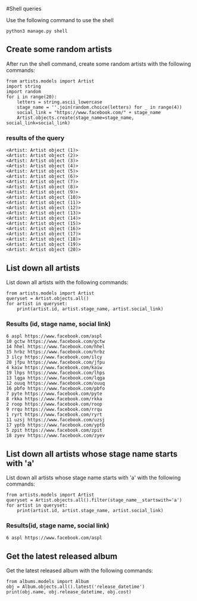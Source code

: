 #Shell queries

Use the following command to use the shell
```
python3 manage.py shell
```
## Create some random artists

After run the shell command, create some random artists with the following commands:
```
from artists.models import Artist
import string
import random
for i in range(20):
    letters = string.ascii_lowercase
    stage_name = ''.join(random.choice(letters) for _ in range(4))
    social_link = "https://www.facebook.com/" + stage_name
    Artist.objects.create(stage_name=stage_name, social_link=social_link)
```   
### results of the query
````
<Artist: Artist object (1)>
<Artist: Artist object (2)>
<Artist: Artist object (3)>
<Artist: Artist object (4)>
<Artist: Artist object (5)>
<Artist: Artist object (6)>
<Artist: Artist object (7)>
<Artist: Artist object (8)>
<Artist: Artist object (9)>
<Artist: Artist object (10)>
<Artist: Artist object (11)>
<Artist: Artist object (12)>
<Artist: Artist object (13)>
<Artist: Artist object (14)>
<Artist: Artist object (15)>
<Artist: Artist object (16)>
<Artist: Artist object (17)>
<Artist: Artist object (18)>
<Artist: Artist object (19)>
<Artist: Artist object (20)>
````
## List down all artists

List down all artists with the following commands:
```
from artists.models import Artist
queryset = Artist.objects.all()
for artist in queryset:
    print(artist.id, artist.stage_name, artist.social_link)
```

### Results (id, stage name, social link)


```
6 aspl https://www.facebook.com/aspl
10 gctw https://www.facebook.com/gctw
14 hhel https://www.facebook.com/hhel
15 hrbz https://www.facebook.com/hrbz
3 ilcy https://www.facebook.com/ilcy
20 jfpu https://www.facebook.com/jfpu
4 kaiw https://www.facebook.com/kaiw
19 lhps https://www.facebook.com/lhps
13 lqga https://www.facebook.com/lqga
12 ouuq https://www.facebook.com/ouuq
16 pbfo https://www.facebook.com/pbfo
7 pyte https://www.facebook.com/pyte
8 rkka https://www.facebook.com/rkka
2 roop https://www.facebook.com/roop
9 rrqu https://www.facebook.com/rrqu
1 ryrt https://www.facebook.com/ryrt
11 uzsj https://www.facebook.com/uzsj
17 yptb https://www.facebook.com/yptb
5 zpit https://www.facebook.com/zpit
18 zyev https://www.facebook.com/zyev
```

## List down all artists whose stage name starts with 'a'

List down all artists whose stage name starts with 'a' with the following commands:

```
from artists.models import Artist
queryset = Artist.objects.all().filter(stage_name__startswith='a')
for artist in queryset:
    print(artist.id, artist.stage_name, artist.social_link)
```

### Results(id, stage name, social link)

```
6 aspl https://www.facebook.com/aspl
```

## Get the latest released album

Get the latest released album with the following commands:

```
from albums.models import Album
obj = Album.objects.all().latest('release_datetime')
print(obj.name, obj.release_datetime, obj.cost)
```

